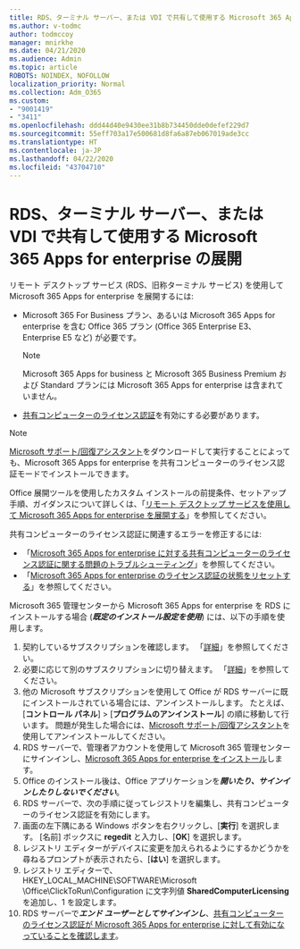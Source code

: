 ```yaml
---
title: RDS、ターミナル サーバー、または VDI で共有して使用する Microsoft 365 Apps for enterprise の展開
ms.author: v-todmc
author: todmccoy
manager: mnirkhe
ms.date: 04/21/2020
ms.audience: Admin
ms.topic: article
ROBOTS: NOINDEX, NOFOLLOW
localization_priority: Normal
ms.collection: Adm_O365
ms.custom:
- "9001419"
- "3411"
ms.openlocfilehash: ddd44d40e9430ee31b8b734450dde0defef229d7
ms.sourcegitcommit: 55eff703a17e500681d8fa6a87eb067019ade3cc
ms.translationtype: HT
ms.contentlocale: ja-JP
ms.lasthandoff: 04/22/2020
ms.locfileid: "43704710"
---
```

# <a name="deploying-microsoft-365-apps-for-enterprise-for-shared-use-on-rds-terminal-server-or-vdi"></a>RDS、ターミナル サーバー、または VDI で共有して使用する Microsoft 365 Apps for enterprise の展開

リモート デスクトップ サービス (RDS、旧称ターミナル サービス) を使用して Microsoft 365 Apps for enterprise を展開するには:
- Microsoft 365 For Business プラン、あるいは Microsoft 365 Apps for enterprise を含む Office 365 プラン (Office 365 Enterprise E3、Enterprise E5 など) が必要です。
   > [!NOTE] 
   > Microsoft 365 Apps for business と Microsoft 365 Business Premium および Standard プランには Microsoft 365 Apps for enterprise は含まれていません。
- [共有コンピューターのライセンス認証](https://docs.microsoft.com/DeployOffice/overview-of-shared-computer-activation-for-office-365-proplus)を有効にする必要があります。

> [!NOTE]
> [Microsoft サポート/回復アシスタント](https://aka.ms/SaRA_OfficeSCA_M365Portal)をダウンロードして実行することによっても、Microsoft 365 Apps for enterprise を共有コンピューターのライセンス認証モードでインストールできます。

Office 展開ツールを使用したカスタム インストールの前提条件、セットアップ手順、ガイダンスについて詳しくは、「[リモート デスクトップ サービスを使用して Microsoft 365 Apps for enterprise を展開する](https://docs.microsoft.com/DeployOffice/deploy-office-365-proplus-by-using-remote-desktop-services)」を参照してください。

共有コンピューターのライセンス認証に関連するエラーを修正するには:
- 「[Microsoft 365 Apps for enterprise に対する共有コンピューターのライセンス認証に関する問題のトラブルシューティング](https://docs.microsoft.com/DeployOffice/troubleshoot-issues-with-shared-computer-activation-for-office-365-proplus)」を参照してください。
- 「[Microsoft 365 Apps for enterprise のライセンス認証の状態をリセットする](https://go.microsoft.com/fwlink/?linkid=2109218)」を参照してください。

Microsoft 365 管理センターから Microsoft 365 Apps for enterprise を RDS にインストールする場合 (***既定のインストール設定を使用***) には、以下の手順を使用します。

1.    契約しているサブスクリプションを確認します。 「[詳細](https://docs.microsoft.com/office365/admin/admin-overview/what-subscription-do-i-have)」を参照してください。
2.    必要に応じて別のサブスクリプションに切り替えます。 「[詳細](https://docs.microsoft.com/office365/admin/subscriptions-and-billing/switch-to-a-different-plan)」を参照してください。
3.    他の Microsoft サブスクリプションを使用して Office が RDS サーバーに既にインストールされている場合には、アンインストールします。 たとえば、[**コントロール パネル**] >  [**プログラムのアンインストール**] の順に移動して行います。 問題が発生した場合には、[Microsoft サポート/回復アシスタント](https://aka.ms/SARA-OfficeUninstall-Alchemy)を使用してアンインストールしてください。
4.    RDS サーバーで、管理者アカウントを使用して Microsoft 365 管理センターにサインインし、[Microsoft 365 Apps for enterprise をインストール](https://portal.office.com/OLS/MySoftware.aspx)します。
5.    Office のインストール後は、Office アプリケーションを***開いたり、サインインしたりしないでください***。
6.    RDS サーバーで、次の手順に従ってレジストリを編集し、共有コンピューターのライセンス認証を有効にします。
   1. 画面の左下隅にある Windows ボタンを右クリックし、[**実行**] を選択します。 [名前] ボックスに **regedit** と入力し、[**OK**] を選択します。
   2. レジストリ エディターがデバイスに変更を加えられるようにするかどうかを尋ねるプロンプトが表示されたら、[**はい**] を選択します。
   3. レジストリ エディターで、HKEY_LOCAL_MACHINE\SOFTWARE\Microsoft \Office\ClickToRun\Configuration に文字列値 **SharedComputerLicensing** を追加し、1 を設定します。
   4. RDS サーバーで***エンド ユーザーとしてサインインし***、[共有コンピューターのライセンス認証が Microsoft 365 Apps for enterprise に対して有効になっていることを確認します](https://docs.microsoft.com/DeployOffice/troubleshoot-issues-with-shared-computer-activation-for-office-365-proplus#verify-that-activation-for-office-365-proplus-succeeded)。

